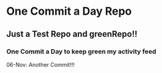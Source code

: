 # One Commit a Day Repo
## Just a Test Repo and greenRepo!!
### One Commit a Day to keep green my activity feed 

06-Nov: Another Commit!!!